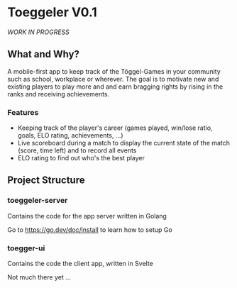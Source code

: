 # Toeggeler V0.1

*WORK IN PROGRESS*

## What and Why? 
A mobile-first app to keep track of the Töggel-Games in your community such as school, workplace or wherever.
The goal is to motivate new and existing players to play more and and earn bragging rights by rising in the ranks and receiving achievements.

### Features
* Keeping track of the player's career (games played, win/lose ratio, goals, ELO rating, achievements, ...)
* Live scoreboard during a match to display the current state of the match (score, time left) and to record all events
* ELO rating to find out who's the best player


## Project Structure

### toeggeler-server
Contains the code for the app server written in Golang

Go to https://go.dev/doc/install to learn how to setup Go


### toegger-ui
Contains the code the client app, written in Svelte

Not much there yet ...
